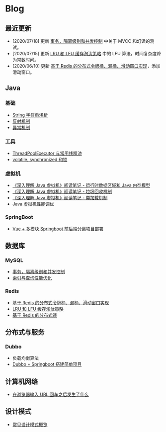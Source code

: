 # Blog

## 最近更新

* [2020/07/18] 更新 [事务，隔离级别和并发控制](https://blog.csdn.net/Victorgcx/article/details/102711881) 中关于 MVCC 和幻读的测试。
* [2020/07/15] 更新 [LRU 和 LFU 缓存淘汰策略](https://blog.csdn.net/Victorgcx/article/details/104378378) 中的 LFU 算法，时间复杂度降为常数时间。
* [2020/06/10] 更新 [基于 Redis 的分布式令牌桶、漏桶、滑动窗口实现](https://blog.csdn.net/Victorgcx/article/details/104248819)，添加滑动窗口。

## Java

### 基础

* [String 字符串浅析](https://blog.csdn.net/Victorgcx/article/details/103882272)
* [反射机制](https://blog.csdn.net/Victorgcx/article/details/104555958)
* [异常机制](https://blog.csdn.net/Victorgcx/article/details/104562167)

### 工具

* [ThreadPoolExecutor 与常用线程池](https://blog.csdn.net/Victorgcx/article/details/103539875)
* [volatile, synchronized 和锁](https://blog.csdn.net/Victorgcx/article/details/104074287)

### 虚拟机

* [《深入理解 Java 虚拟机》阅读笔记 - 运行时数据区域和 Java 内存模型](https://blog.csdn.net/Victorgcx/article/details/102671256)
* [《深入理解 Java 虚拟机》阅读笔记 - 垃圾回收机制](https://blog.csdn.net/Victorgcx/article/details/102673761)
* [《深入理解 Java 虚拟机》阅读笔记 - 类加载机制](https://blog.csdn.net/Victorgcx/article/details/102808905)
* Java 虚拟机性能调优

### SpringBoot

* [Vue + 多模块 Springboot 前后端分离项目部署](https://blog.csdn.net/Victorgcx/article/details/102244976)

## 数据库

### MySQL

* [事务，隔离级别和并发控制](https://blog.csdn.net/Victorgcx/article/details/102711881)
* [索引与查询性能优化](https://blog.csdn.net/Victorgcx/article/details/102595580)

### Redis

* [基于 Redis 的分布式令牌桶、漏桶、滑动窗口实现](https://blog.csdn.net/Victorgcx/article/details/104248819)
* [LRU 和 LFU 缓存淘汰策略](https://blog.csdn.net/Victorgcx/article/details/104378378)
* [基于 Redis 的分布式锁](https://blog.csdn.net/Victorgcx/article/details/104431169)

## 分布式与服务

### Dubbo

* 负载均衡算法
* [Dubbo + Springboot 搭建简单项目](https://blog.csdn.net/Victorgcx/article/details/102887264)

## 计算机网络

* [在浏览器输入 URL 回车之后发生了什么](https://blog.csdn.net/Victorgcx/article/details/102903202)

## 设计模式

* [常见设计模式概览](https://blog.csdn.net/Victorgcx/article/details/103954145)